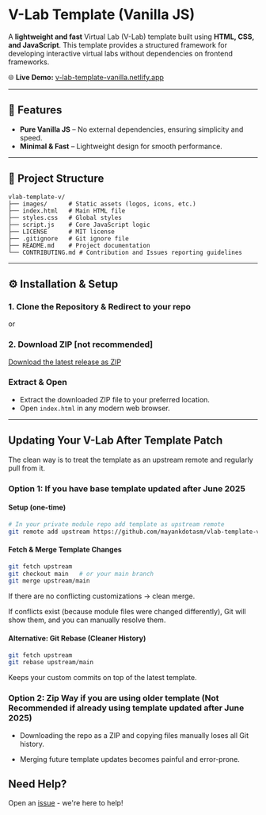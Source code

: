 # V-Lab Template (Vanilla JS)

A **lightweight and fast** Virtual Lab (V-Lab) template built using **HTML, CSS, and JavaScript**. This template provides a structured framework for developing interactive virtual labs without dependencies on frontend frameworks.

🌐 **Live Demo:** [v-lab-template-vanilla.netlify.app](https://v-lab-template-vanilla.netlify.app/)

---

## 🚀 Features

- **Pure Vanilla JS** – No external dependencies, ensuring simplicity and speed.
- **Minimal & Fast** – Lightweight design for smooth performance.

---

## 📂 Project Structure

```
vlab-template-v/
├── images/      # Static assets (logos, icons, etc.)
├── index.html   # Main HTML file
├── styles.css   # Global styles
├── script.js    # Core JavaScript logic
├── LICENSE      # MIT license
├── .gitignore   # Git ignore file
├── README.md    # Project documentation
└── CONTRIBUTING.md # Contribution and Issues reporting guidelines 
```

---

## ⚙️ Installation & Setup

### 1️. Clone the Repository & Redirect to your repo
or
### 2️. Download ZIP [not recommended]

[Download the latest release as ZIP](https://github.com/mayankdotasm/vlab-template-v/archive/refs/heads/main.zip)

###  Extract & Open

- Extract the downloaded ZIP file to your preferred location.
- Open `index.html` in any modern web browser.
---
## Updating Your V-Lab After Template Patch
The clean way is to treat the template as an upstream remote and regularly pull from it.


### Option 1: If you have base template updated after June 2025

#### Setup (one-time)
```bash
# In your private module repo add template as upstream remote 
git remote add upstream https://github.com/mayankdotasm/vlab-template-v.git
```
#### Fetch & Merge Template Changes
```bash
git fetch upstream
git checkout main   # or your main branch
git merge upstream/main
```
If there are no conflicting customizations → clean merge.

If conflicts exist (because module files were changed differently), Git will show them, and you can manually resolve them.

#### Alternative: Git Rebase (Cleaner History)
```bash
git fetch upstream
git rebase upstream/main 
```
Keeps your custom commits on top of the latest template.
### Option 2: Zip Way if you are using older template (Not Recommended if already using template updated after June 2025)
 - Downloading the repo as a ZIP and copying files manually loses all Git history.

- Merging future template updates becomes painful and error-prone.

## Need Help?

Open an [issue](https://github.com/mayankdotasm/vlab-template-v/issues) - we're here to help!